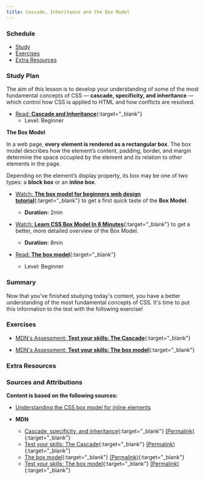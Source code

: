```yaml
---
title: Cascade, Inheritance and the Box Model
---
```


### Schedule

  - [Study](#study-plan-3)
  - [Exercises](#exercises-3)
  - [Extra Resources](#extra-resources-3)

### Study Plan

  The aim of this lesson is to develop your understanding of some of the most fundamental concepts of CSS — **cascade, specificity, and inheritance** — which control how CSS is applied to HTML and how conflicts are resolved.

  - [Read: **Cascade and Inheritance**](resources/css_building_blocks/cascade_and_inheritance/index.md){:target="_blank"}
    - Level: Beginner

  **The Box Model**

  In a web page, **every element is rendered as a rectangular box**. The box model describes how the element’s content, padding, border, and margin determine the space occupied by the element and its relation to other elements in the page.

  Depending on the element’s display property, its box may be one of two types: a **block box** or an **inline box**. 

  - [Watch: **The box model for beginners web design tutorial**](https://www.youtube.com/watch?v=MrAnu4zdjjY){:target="_blank"} to get a first quick taste of the **Box Model**.
    - **Duration:** 2min 

  - [Watch: **Learn CSS Box Model In 8 Minutes**](https://www.youtube.com/watch?v=rIO5326FgPE){:target="_blank"} to get a better, more detailed overview of the Box Model.
    - **Duration:** 8min 

  - [Read: **The box model**](resources/css_building_blocks/the_box_model/index.md){:target="_blank"}
    - Level: Beginner

### Summary

  Now that you've finished studying today's content, you have a better understanding of the most fundamental concepts of CSS. It's time to put this information to the test with the following exercise!
  
### Exercises

  - [MDN's Assessment: **Test your skills: The Cascade**](exercises/cascade_tasks/index.md){:target="_blank"}

  - [MDN's Assessment: **Test your skills: The box model**](exercises/box_model_tasks/index.md){:target="_blank"}

### Extra Resources

### Sources and Attributions

  **Content is based on the following sources:**

  - [Understanding the CSS box model for inline elements](https://hacks.mozilla.org/2015/03/understanding-inline-box-model/)

  - **MDN**
    - [Cascade, specificity, and inheritance](https://developer.mozilla.org/en-US/docs/Learn/CSS/Building_blocks/Cascade_and_inheritance){:target="_blank"} [(Permalink)](https://github.com/mdn/content/blob/529a4466f00f0f29e11716313a3ceb1f9ce5ce76/files/en-us/learn/css/building_blocks/cascade_and_inheritance/index.md){:target="_blank"}
    - [Test your skills: The Cascade](https://developer.mozilla.org/en-US/docs/Learn/CSS/Building_blocks/Cascade_tasks){:target="_blank"} [(Permalink)](https://github.com/mdn/content/blob/529a4466f00f0f29e11716313a3ceb1f9ce5ce76/files/en-us/learn/css/building_blocks/cascade_tasks/index.md){:target="_blank"}
    - [The box model](https://developer.mozilla.org/en-US/docs/Learn/CSS/Building_blocks/The_box_model){:target="_blank"} [(Permalink)](https://github.com/mdn/content/blob/529a4466f00f0f29e11716313a3ceb1f9ce5ce76/files/en-us/learn/css/building_blocks/the_box_model/index.md){:target="_blank"}
    - [Test your skills: The box model](https://developer.mozilla.org/en-US/docs/Learn/CSS/Building_blocks/Box_Model_Tasks){:target="_blank"} [(Permalink)](https://github.com/mdn/content/blob/529a4466f00f0f29e11716313a3ceb1f9ce5ce76/files/en-us/learn/css/building_blocks/box_model_tasks/index.md){:target="_blank"}
